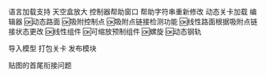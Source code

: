 语言加载支持
天空盒放大
控制器帮助窗口
帮助字符串重新修改
动态关卡加载
编辑器
  🆗动态路面
    🆗吸附控制点
      🆗吸附点链接检测功能
      🆗线性路面根据吸附点链接状态更改
    🆗线性组件
    🆗可缩放预制组件
    🆗螺旋
    🆗动态钢轨

  导入模型
  打包关卡
  发布模块

贴图的首尾衔接问题